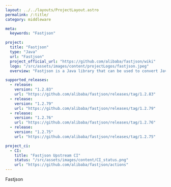 ```yaml
---
layout: ../../layouts/ProjectLayout.astro
permalink: /:title/
category: middleware

meta:
  keywords: "Fastjson"

project:
  title: "Fastjson"
  type: "Java"
  url: "Fastjson"
  project_official_url: "https://github.com/alibaba/fastjson/wiki"
  logo: "/src/assets/images/content/projectLogos/fastjson.jpeg"
  overview: "Fastjson is a Java library that can be used to convert Java Objects into their JSON representation. It can also be used to convert a JSON string to an equivalent Java object. Fastjson can work with arbitrary Java objects including pre-existing objects that you do not have source-code of."

supported_releases:
  - release:
    version: "1.2.83"
    url: "https://github.com/alibaba/fastjson/releases/tag/1.2.83"
  - release:
    version: "1.2.79"
    url: "https://github.com/alibaba/fastjson/releases/tag/1.2.79"
  - release:
    version: "1.2.76"
    url: "https://github.com/alibaba/fastjson/releases/tag/1.2.76"
  - release:
    version: "1.2.75"
    url: "https://github.com/alibaba/fastjson/releases/tag/1.2.75"

project_ci:
  - CI:
    title: "Fastjson Upstream CI"
    status: "/src/assets/images/content/CI_status.png"
    url: "https://github.com/alibaba/fastjson/actions"
---
```


<p>Fastjson</p>
